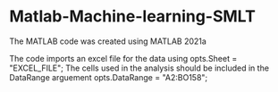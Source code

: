 # Matlab-Machine-learning-SMLT

The MATLAB code was created using MATLAB 2021a

The code imports an excel file for the data using
  opts.Sheet = "EXCEL_FILE";
  The cells used in the analysis should be included in the DataRange arguement
    opts.DataRange = "A2:BO158";

